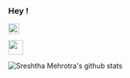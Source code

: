 ### Hey !
<a href="https://www.linkedin.com/in/sreshtha-mehrotra-1968a7193/">
  <img align="left" alt="Sreshtha's Linkedin" width="22px" src="https://cdn.jsdelivr.net/npm/simple-icons@v3/icons/linkedin.svg" />
</a>
<br />
<br />

<img src="https://media.giphy.com/media/OkJat1YNdoD3W/giphy.gif" width="30px">

![Sreshtha Mehrotra's github stats](https://github-readme-stats.vercel.app/api?username=sreshtha10&hide=issues,prs&show_icons=true&count_private=true)

